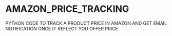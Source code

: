 # AMAZON_PRICE_TRACKING
PYTHON CODE TO TRACK A PRODUCT PRICE IN AMAZON
AND GET EMAIL NOTIFICATION ONCE IT REFLECT YOU OFFER PRICE
